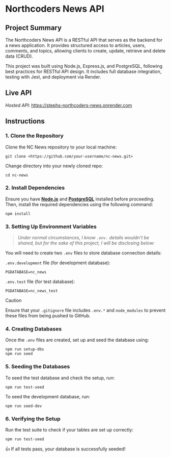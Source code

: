 # Northcoders News API

## Project Summary

The Northcoders News API is a RESTful API that serves as the backend for a news application. It provides structured access to articles, users, comments, and topics, allowing clients to create, update, retrieve and delete data (CRUD).

This project was built using Node.js, Express.js, and PostgreSQL, following best practices for RESTful API design. It includes full database integration, testing with Jest, and deployment via Render.

## Live API

_Hosted API_: https://stephs-northcoders-news.onrender.com

## Instructions

### 1. Clone the Repository

Clone the NC News repository to your local machine:

```
git clone <https://github.com/your-username/nc-news.git>
```

Change directory into your newly cloned repo:

```
cd nc-news
```

### 2. Install Dependencies

Ensure you have [**Node.js**](https://nodejs.org/en) and [**PostgreSQL**](https://www.w3schools.com/postgresql/postgresql_install.php) installed before proceeding. Then, install the required dependencies using the following command:

```
npm install
```

### 3. Setting Up Environment Variables

> _Under normal circumstances, I know `.env.` details wouldn't be shared, but for the sake of this project, I will be disclosing below:_

You will need to create two `.env` files to store database connection details:

`.env.development` file (for development database):

```
PGDATABASE=nc_news
```

`.env.test` file (for test database):

```
PGDATABASE=nc_news_test
```

> [!CAUTION]
> Ensure that your `.gitignore` file includes `.env.*` and `node_modules` to prevent these files from being pushed to GitHub.

### 4. Creating Databases

Once the `.env` files are created, set up and seed the database using:

```
npm run setup-dbs
npm run seed
```

### 5. Seeding the Databases

To seed the test database and check the setup, run:

```
npm run test-seed
```

To seed the development database, run:

```
npm run seed-dev
```

### 6. Verifying the Setup

Run the test suite to check if your tables are set up correctly:

```
npm run test-seed
```

👍 If all tests pass, your database is successfully seeded!
